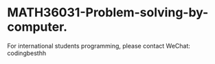 # MATH36031-Problem-solving-by-computer.
For international students programming, please contact WeChat: codingbesthh
